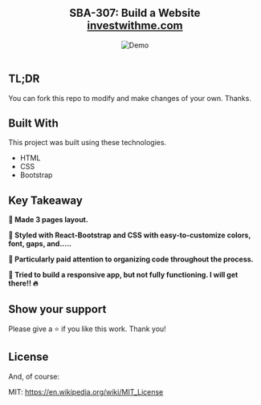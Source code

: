 <h2 align="center">
  SBA-307: Build a Website<br/>
  <a href="https://hannah-moon.github.io/07_SBA-307_BuildaWebsite_wHTMLandCSS/" target="_blank">investwithme.com</a>
</h2>
<div align="center">
  <img alt="Demo" src="desktopview.gif">
</div>

<br/>

## TL;DR

You can fork this repo to modify and make changes of your own. Thanks. 

## Built With

This project was built using these technologies.

- HTML
- CSS
- Bootstrap

## Key Takeaway

**📖 Made 3 pages layout.**

**🎨 Styled with React-Bootstrap and CSS with easy-to-customize colors, font, gaps, and.....**

**🌸 Particularly paid attention to organizing code throughout the process.**

**📱 Tried to build a responsive app, but not fully functioning. I will get there!! 🔥**


## Show your support

Please give a ⭐ if you like this work. Thank you!


## License

And, of course:

MIT: <https://en.wikipedia.org/wiki/MIT_License>
